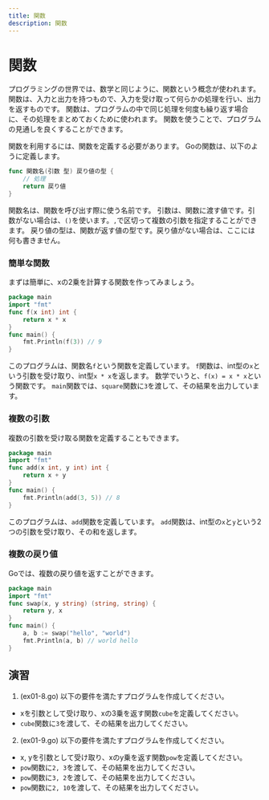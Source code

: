 ```yaml
---
title: 関数
description: 関数
---
```


# 関数
プログラミングの世界では、数学と同じように、関数という概念が使われます。
関数は、入力と出力を持つもので、入力を受け取って何らかの処理を行い、出力を返すものです。
関数は、プログラムの中で同じ処理を何度も繰り返す場合に、その処理をまとめておくために使われます。
関数を使うことで、プログラムの見通しを良くすることができます。

関数を利用するには、関数を定義する必要があります。
Goの関数は、以下のように定義します。
```go
func 関数名(引数 型) 戻り値の型 {
    // 処理
    return 戻り値
}
```
関数名は、関数を呼び出す際に使う名前です。
引数は、関数に渡す値です。引数がない場合は、`()`を使います。`,`で区切って複数の引数を指定することができます。
戻り値の型は、関数が返す値の型です。戻り値がない場合は、ここには何も書きません。

### 簡単な関数
まずは簡単に、xの2乗を計算する関数を作ってみましょう。
```go
package main
import "fmt"
func f(x int) int {
    return x * x
}
func main() {
    fmt.Println(f(3)) // 9
}
```
このプログラムは、関数名`f`という関数を定義しています。
`f`関数は、int型の`x`という引数を受け取り、int型`x * x`を返します。
数学でいうと、`f(x) = x * x`という関数です。
`main`関数では、`square`関数に`3`を渡して、その結果を出力しています。

### 複数の引数
複数の引数を受け取る関数を定義することもできます。
```go
package main
import "fmt"
func add(x int, y int) int {
    return x + y
}
func main() {
    fmt.Println(add(3, 5)) // 8
}
```
このプログラムは、`add`関数を定義しています。
`add`関数は、int型の`x`と`y`という2つの引数を受け取り、その和を返します。

### 複数の戻り値
Goでは、複数の戻り値を返すことができます。
```go
package main
import "fmt"
func swap(x, y string) (string, string) {
    return y, x
}
func main() {
    a, b := swap("hello", "world")
    fmt.Println(a, b) // world hello
}
```

## 演習
1. (ex01-8.go) 以下の要件を満たすプログラムを作成してください。
- xを引数として受け取り、xの3乗を返す関数`cube`を定義してください。
- `cube`関数に`3`を渡して、その結果を出力してください。

2. (ex01-9.go) 以下の要件を満たすプログラムを作成してください。
- x, yを引数として受け取り、xのy乗を返す関数`pow`を定義してください。
- `pow`関数に`2, 3`を渡して、その結果を出力してください。
- `pow`関数に`3, 2`を渡して、その結果を出力してください。
- `pow`関数に`2, 10`を渡して、その結果を出力してください。

